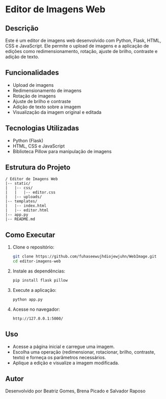 # Editor de Imagens Web

## Descrição
Este é um editor de imagens web desenvolvido com Python, Flask, HTML, CSS e JavaScript. Ele permite o upload de imagens e a aplicação de edições como redimensionamento, rotação, ajuste de brilho, contraste e adição de texto.

## Funcionalidades
- Upload de imagens
- Redimensionamento de imagens
- Rotação de imagens
- Ajuste de brilho e contraste
- Adição de texto sobre a imagem
- Visualização da imagem original e editada

## Tecnologias Utilizadas
- Python (Flask)
- HTML, CSS e JavaScript
- Biblioteca Pillow para manipulação de imagens

## Estrutura do Projeto
```
/ Editor de Imagens Web
|-- static/
|   |-- css/
|   |   |-- editor.css
|   |-- uploads/
|-- templates/
|   |-- index.html
|   |-- editor.html
|-- app.py
|-- README.md
```

## Como Executar
1. Clone o repositório:
   ```bash
   git clone https://github.com/fuhaseewujhdiojewjuhn/WebImage.git
   cd editor-imagens-web
   ```
2. Instale as dependências:
   ```bash
   pip install flask pillow
   ```
3. Execute a aplicação:
   ```bash
   python app.py
   ```
4. Acesse no navegador:
   ```
   http://127.0.0.1:5000/
   ```

## Uso
- Acesse a página inicial e carregue uma imagem.
- Escolha uma operação (redimensionar, rotacionar, brilho, contraste, texto) e forneça os parâmetros necessários.
- Aplique a edição e visualize a imagem modificada.

## Autor
Desenvolvido por Beatriz Gomes, Brena Picado e Salvador Raposo

